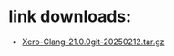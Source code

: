 # link downloads:
* <a href=https://github.com/XeroMz69/Clang/releases/download/Xero-Clang-20.0.0-20250213/Xero-Clang-21.0.0git-20250212.tar.gz>Xero-Clang-21.0.0git-20250212.tar.gz</a>
